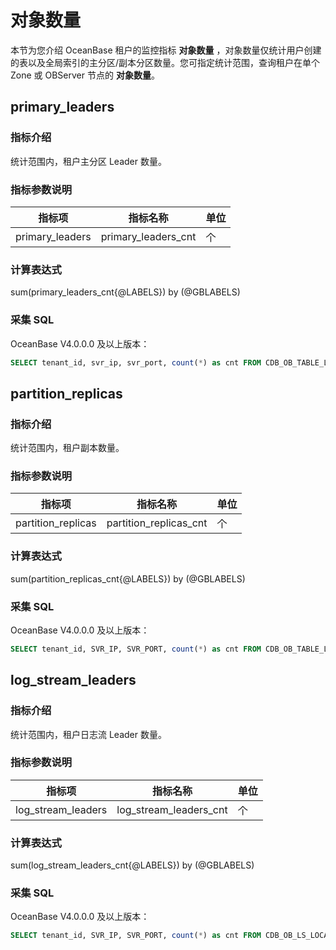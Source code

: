 # 对象数量

本节为您介绍 OceanBase 租户的监控指标 **对象数量** ，对象数量仅统计用户创建的表以及全局索引的主分区/副本分区数量。您可指定统计范围，查询租户在单个 Zone 或 OBServer 节点的 **对象数量**。

## primary_leaders

### 指标介绍

统计范围内，租户主分区 Leader 数量。

### 指标参数说明

|   **指标项**   |         **指标名称**          | **单位** |
|-------------|-----------------------|--------|
|  primary_leaders | primary_leaders_cnt | 个     |

### 计算表达式

sum(primary_leaders_cnt{@LABELS}) by (@GBLABELS)

### 采集 SQL

OceanBase V4.0.0.0 及以上版本：

```sql
SELECT tenant_id, svr_ip, svr_port, count(*) as cnt FROM CDB_OB_TABLE_LOCATIONS WHERE ROLE = 'leader' AND TABLE_ID > 500000 GROUP BY TENANT_ID, SVR_IP, SVR_PORT
```

## partition_replicas

### 指标介绍

统计范围内，租户副本数量。

### 指标参数说明

|   **指标项**   |         **指标名称**          | **单位** |
|-------------|-----------------------|--------|
|  partition_replicas | partition_replicas_cnt | 个      |

### 计算表达式

sum(partition_replicas_cnt{@LABELS}) by (@GBLABELS)

### 采集 SQL

OceanBase V4.0.0.0 及以上版本：

```sql
SELECT tenant_id, SVR_IP, SVR_PORT, count(*) as cnt FROM CDB_OB_TABLE_LOCATIONS WHERE TABLE_ID > 500000 GROUP BY TENANT_ID, SVR_IP, SVR_PORT
```

## log_stream_leaders

### 指标介绍

统计范围内，租户日志流 Leader 数量。

### 指标参数说明

|   **指标项**   |         **指标名称**          | **单位** |
|-------------|-----------------------|--------|
|   log_stream_leaders | log_stream_leaders_cnt | 个      |

### 计算表达式

sum(log_stream_leaders_cnt{@LABELS}) by (@GBLABELS)

### 采集 SQL

OceanBase V4.0.0.0 及以上版本：

```sql
SELECT tenant_id, SVR_IP, SVR_PORT, count(*) as cnt FROM CDB_OB_LS_LOCATIONS  WHERE ROLE = 'leader' GROUP BY TENANT_ID, SVR_IP, SVR_PORT
```
